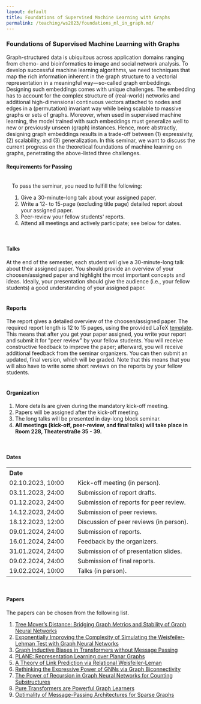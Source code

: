 ```yaml
---
layout: default
title: Foundations of Supervised Machine Learning with Graphs
permalink: /teaching/ws2023/foundations_ml_in_graph.md/
---
```

### **Foundations of Supervised Machine Learning with Graphs**
Graph-structured data is ubiquitous across application domains ranging from chemo- and bioinformatics to image and social network analysis. To develop successful machine learning algorithms, we need techniques that map the rich information inherent in the graph structure to a vectorial representation in a meaningful way—so-called graph embeddings. Designing such embeddings comes with unique challenges. The embedding has to account for the complex structure of (real-world) networks and additional high-dimensional continuous vectors attached to nodes and edges in a (permutation) invariant way while being scalable to massive graphs or sets of graphs. Moreover, when used in supervised machine learning, the model trained with such embeddings must generalize well to new or previously unseen (graph) instances. Hence, more abstractly, designing graph embeddings results in a trade-off between (1) expressivity, (2) scalability, and (3) generalization. In this seminar, we want to discuss the current progress on the theoretical foundations of machine learning on graphs, penetrating the above-listed three challenges.

<html lang="en">
	<body>
		<h4>Requirements for Passing</h4>
		<div style="padding: 15px; padding-bottom: 1px; {% if site.enable_darkmode %}background-color: #888;{% else %}background-color: #e0e5e0;{% endif %}">
			To pass the seminar, you need to fulfill the following:
			<br>
				<ol>
					<li>Give a 30-minute-long talk about your assigned paper.</li>
					<li>Write a 12- to 15-page (excluding title page) detailed report about your assigned paper.</li>
					<li>Peer-review your fellow students' reports.</li>
					<li>Attend all meetings and actively participate; see below for dates.</li>
				</ol>
		</div>
		<br>
		<h4>Talks</h4>
			At the end of the semester, each student will give a 30-minute-long talk about their assigned paper. You should provide an overview of your choosen/assigned paper and highlight the most important concepts and ideas. Ideally, your presentation should give the audience (i.e., your fellow students) a good understanding of your assigned paper.
		<br>
		<br>
		<h4>Reports</h4>
			The report gives a detailed overview of the choosen/assigned paper. The required report length is 12 to 15 pages, using the provided LaTeX <a href="../seminar_template.zip">template</a>. This means that after you get your paper assigned, you write your report and submit it for "peer review" by your fellow students. You will receive constructive feedback to improve the paper; afterward, you will receive additional feedback from the seminar organizers. You can then submit an updated, final version, which will be graded. Note that this means that you will also have to write some short reviews on the reports by your fellow students.
		<br>
		<br>
		<h4>Organization</h4>
			<ol>
				<li>More details are given during the mandatory kick-off meeting.</li>
				<li>Papers will be assigned after the kick-off meeting.</li>
				<li>The long talks will be presented in day-long block seminar.</li>
				<li><b>All meetings (kick-off, peer-review, and final talks) will take place in Room 228, Theaterstraße 35 - 39.</b></li>
			</ol>
		<br>
		<h4>Dates</h4>
			<table>
				<tr>
					<th align=left>Date</th>
					<th align=left></th>
				</tr>
				<tr>
					<td>02.10.2023, 10:00 &emsp;</td>
					<td>Kick-off meeting (in person).</td>
				</tr>
				<tr>
					<td>03.11.2023, 24:00</td>
					<td>Submission of report drafts.</td>
				</tr>
				<tr>
					<td>01.12.2023, 24:00</td>
					<td>Submission of reports for peer review.</td>
				</tr>
				<tr>
					<td>14.12.2023, 24:00</td>
					<td>Submission of peer reviews.</td>
				</tr>		
				<tr>
					<td>18.12.2023, 12:00</td>
					<td>Discussion of peer reviews (in person).</td>
				</tr>
				<tr>
					<td>09.01.2024, 24:00</td>
					<td>Submission of reports.</td>
				</tr>
				<tr>
					<td>16.01.2024, 24:00</td>
					<td>Feedback by the organizers.</td>
				</tr>
				<tr>
					<td>31.01.2024, 24:00</td>
					<td> Submission of of presentation slides.</td>
				</tr>
				<tr>
					<td>09.02.2024, 24:00</td>
					<td>Submission of final reports.</td>
				</tr>
				<tr>
					<td>19.02.2024, 10:00</td>
					<td>Talks (in person).</td>
				</tr>
			</table>
		<br>
		<h4>Papers</h4>
			The papers can be chosen from the following list.
			<ol>
				<li><a href= "https://arxiv.org/abs/2210.01906">Tree Mover’s Distance: Bridging Graph Metrics and Stability of Graph Neural Networks</a></li>
				<li><a href= "https://openreview.net/forum?id=AyGJDpN2eR6">Exponentially Improving the Complexity of Simulating the Weisfeiler-Lehman Test with Graph Neural Networks</a></li>
				<li><a href= "https://arxiv.org/abs/2305.17589">Graph Inductive Biases in Transformers without Message Passing</a></li>
				<li><a href= "https://arxiv.org/abs/2307.01180">PLANE: Representation Learning over Planar Graphs</a></li>
				<li><a href= "https://arxiv.org/abs/2302.02209">A Theory of Link Prediction via Relational Weisfeiler-Leman</a></li>
				<li><a href= "https://arxiv.org/abs/2301.09505">Rethinking the Expressive Power of GNNs via Graph Biconnectivity</a></li>
				<li><a href= "https://proceedings.mlr.press/v206/tahmasebi23a.html">The Power of Recursion in Graph Neural Networks for Counting Substructures</a></li>
				<li><a href= "https://arxiv.org/abs/2207.02505">Pure Transformers are Powerful Graph Learners</a></li>
				<li><a href= "https://arxiv.org/abs/2305.10391">Optimality of Message-Passing Architectures for Sparse Graphs</a></li>
			</ol>
		<p></p>	
	</body>
</html>